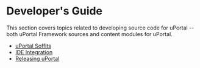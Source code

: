# Developer's Guide

This section covers topics related to developing source code for uPortal -- both
uPortal Framework sources and content modules for uPortal.

* [uPortal Soffits](soffits/README.md)
* [IDE Integration](other/IDE_INTEGRATION.md)
* [Releasing uPortal](other/RELEASE.md)
